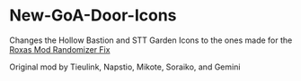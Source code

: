 # New-GoA-Door-Icons
Changes the Hollow Bastion and STT Garden Icons to the ones made for the [Roxas Mod Randomizer Fix](https://github.com/Napstio/Roxas-Mod-Randomiser-Fix)


Original mod by Tieulink, Napstio, Mikote, Soraiko, and Gemini
